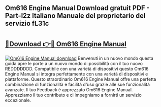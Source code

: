 ## Om616 Engine Manual Download gratuit PDF - Part-l2z Italiano Manuale del proprietario del servizio fL31c

# <h2><a href="http://df965n.blite.top/?on=Om616+Engine+Manual">🔗Download 👉🔴 Om616 Engine Manual</a></h2>

[![Om616 Engine Manual download](https://i.imgur.com/lujVjoI.png)](http://df965n.blite.top/?on=Om616+Engine+Manual)
Benvenuti in un nuovo mondo questa guida apre le porte a un nuovo mondo di possibilità con il tuo nuovo REDDDDDDD. Compatibile con una varietà di dispositivi questo Om616 Engine Manual si integra perfettamente con una varietà di dispositivi e piattaforme. Questo straordinario Om616 Engine Manual offre una perfetta combinazione di funzionalità e facilità d'uso grazie alle sue funzionalità avanzate. Il tuo Feedback è apprezzato Om616 Engine Manual. Apprezziamo il tuo contributo e ci impegniamo a fornirti un servizio eccezionale.
